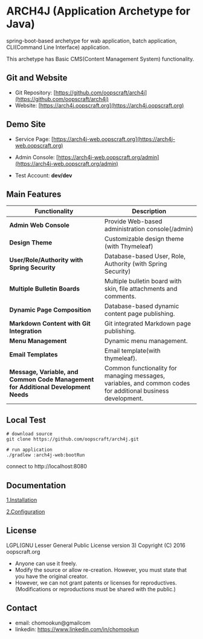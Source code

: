 # ARCH4J (Application Archetype for Java) 

spring-boot-based archetype for wab application, batch application, CLI(Command Line Interface) application.

This archetype has Basic CMS(Content Management System) functionality.

## Git and Website

* Git Repository: [https://github.com/oopscraft/arch4j](https://github.com/oopscraft/arch4j)
* Website: [https://arch4j.oopscraft.org](https://arch4j.oopscraft.org)

## Demo Site

* Service Page: [https://arch4j-web.oopscraft.org](https://arch4j-web.oopscraft.org)

* Admin Console: [https://arch4j-web.oopscraft.org/admin](https://arch4j-web.oopscraft.org/admin)
  
* Test Account: **dev/dev**

## Main Features

| Functionality                                                                      | Description                                                                                                  |
|------------------------------------------------------------------------------------|--------------------------------------------------------------------------------------------------------------|
| **Admin Web Console**                                                              | Provide Web-based administration console(/admin)                                                             |
| **Design Theme**                                                                   | Customizable design theme (with Thymeleaf)                                                                   |
| **User/Role/Authority with Spring Security**                                       | Database-based User, Role, Authority (with Spring Security)                                                  |
| **Multiple Bulletin Boards**                                                       | Multiple bulletin board with skin, file attachments and comments.                                            |
| **Dynamic Page Composition**                                                       | Database-based dynamic content page publishing.                                                              |
| **Markdown Content with Git Integration**                                          | Git integrated Markdown page publishing.                                                                     |
| **Menu Management**                                                                | Dynamic menu management.                                                                                     |
| **Email Templates**                                                                | Email template(with thymeleaf).                                                                              |
| **Message, Variable, and Common Code Management for Additional Development Needs** | Common functionality for managing messages, variables, and common codes for additional business development. |


## Local Test

```shell
# download source
git clone https://github.com/oopscraft/arch4j.git

# run application
./gradlew :arch4j-web:bootRun

```
connect to http://localhost:8080


## Documentation

[1.Installation](doc/01.installation/index.md)

[2.Configuration](doc/02.configuration/index.md)


## License

LGPL(GNU Lesser General Public License version 3)
Copyright (C) 2016 oopscraft.org

- Anyone can use it freely.
- Modify the source or allow re-creation. However, you must state that you have the original creator.
- However, we can not grant patents or licenses for reproductives. (Modifications or reproductions must be shared with the public.)

## Contact
* email: chomookun@gmailcom
* linkedin: https://www.linkedin.com/in/chomookun
